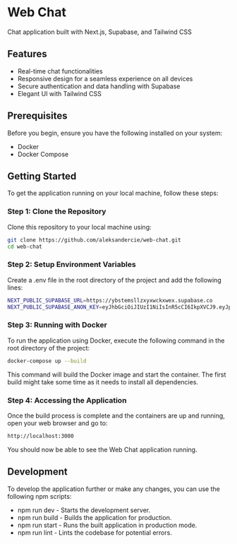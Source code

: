 # Web Chat

Chat application built with Next.js, Supabase, and Tailwind CSS

## Features

- Real-time chat functionalities
- Responsive design for a seamless experience on all devices
- Secure authentication and data handling with Supabase
- Elegant UI with Tailwind CSS

## Prerequisites

Before you begin, ensure you have the following installed on your system:

- Docker
- Docker Compose

## Getting Started

To get the application running on your local machine, follow these steps:

### Step 1: Clone the Repository

Clone this repository to your local machine using:

```bash
git clone https://github.com/aleksandercie/web-chat.git
cd web-chat
```

### Step 2: Setup Environment Variables

Create a .env file in the root directory of the project and add the following lines:

```bash
NEXT_PUBLIC_SUPABASE_URL=https://ybstemsllzxyxwckxwex.supabase.co
NEXT_PUBLIC_SUPABASE_ANON_KEY=eyJhbGciOiJIUzI1NiIsInR5cCI6IkpXVCJ9.eyJpc3MiOiJzdXBhYmFzZSIsInJlZiI6Inlic3RlbXNsbHp4eXh3Y2t4d2V4Iiwicm9sZSI6ImFub24iLCJpYXQiOjE3MDY5NzI0NDUsImV4cCI6MjAyMjU0ODQ0NX0.dUBcQE_cLbuwHqbZQkdxH9UCrNaRJcs-1piteugohl4
```

### Step 3: Running with Docker

To run the application using Docker, execute the following command in the root directory of the project:

```bash
docker-compose up --build
```

This command will build the Docker image and start the container. The first build might take some time as it needs to install all dependencies.

### Step 4: Accessing the Application

Once the build process is complete and the containers are up and running, open your web browser and go to:

```bash
http://localhost:3000
```

You should now be able to see the Web Chat application running.

## Development

To develop the application further or make any changes, you can use the following npm scripts:

- npm run dev - Starts the development server.
- npm run build - Builds the application for production.
- npm run start - Runs the built application in production mode.
- npm run lint - Lints the codebase for potential errors.
